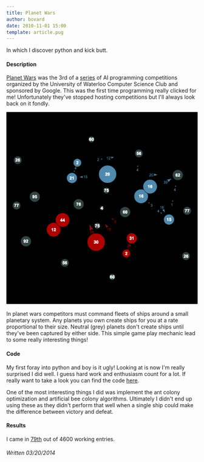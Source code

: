 ```yaml
---
title: Planet Wars
author: bovard
date: 2010-11-01 15:00
template: article.pug
---
```


In which I discover python and kick butt.

<span class="more"><span>

#### Description

[Planet Wars](http://planetwars.aichallenge.org/) was the 3rd of a [series](http://aichallenge.org/)
of AI programming competitions organized by the University of Waterloo Computer
Science Club and sponsored by Google.
This was the first time programming really clicked for me!
Unfortunately they've stopped hosting competitions but I'll always look back on it fondly.

![Plant Wars](PlanetWars.png)

In planet wars competitors must command fleets of ships around a small planetary system.
Any planets you own create ships for you at a rate proportional to their size.
Neutral (grey) planets don't create ships until they've been captured by either side.
This simple game play mechanic lead to some really interesting things!


#### Code

My first foray into python and boy is it ugly! Looking at is now I'm really surprised I did well.
I guess hard work and enthusiasm count for a lot. If really want to take a look you can find the code
[here](https://github.com/bovard/planet-wars).

One of the most interesting things I did was implement the ant colony optimization and
artificial bee colony algorithms. Ultimately I didn't end up using these as they didn't
perform that well when a single ship could make the difference between victory and defeat.


#### Results

I came in [79th](http://planetwars.aichallenge.org/profile.php?user_id=8475) out of 4600 working entries.


###### Written 03/20/2014
